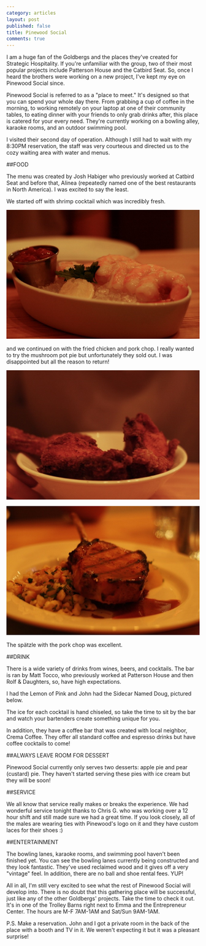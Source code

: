 ```yaml
---
category: articles
layout: post
published: false
title: Pinewood Social
comments: true
---
```


I am a huge fan of the Goldbergs and the places they've created for Strategic Hospitality. If you're unfamiliar with the group, two of their most popular projects include Patterson House and the Catbird Seat. So, once I heard the brothers were working on a new project, I've kept my eye on Pinewood Social since. 

Pinewood Social is referred to as a "place to meet." It's designed so that you can spend your whole day there. From grabbing a cup of coffee in the morning, to working remotely on your laptop at one of their community tables, to eating dinner with your friends to only grab drinks after, this place is catered for your every need. They're currently working on a bowling alley, karaoke rooms, and an outdoor swimming pool.

I visited their second day of operation. Although I still had to wait with my 8:30PM reservation, the staff was very courteous and directed us to the cozy waiting area with water and menus. 

##FOOD

The menu was created by Josh Habiger who previously worked at Catbird Seat and before that, Alinea (repeatedly named one of the best restaurants in North America). I was excited to say the least. 

We started off with shrimp cocktail which was incredibly fresh. 

![shrimppinewood.jpg](/images/shrimppinewood.jpg)

and we continued on with the fried chicken and pork chop. I really wanted to try the mushroom pot pie but unfortunately they sold out. I was disappointed but all the reason to return! 

![friedchickenpinewood.jpg](/images/friedchickenpinewood.jpg)

![porkchoppinewood.jpg](/images/porkchoppinewood.jpg)

The spätzle with the pork chop was excellent. 

##DRINK

There is a wide variety of drinks from wines, beers, and cocktails. The bar is ran by Matt Tocco, who previously worked at Patterson House and then Rolf & Daughters, so, have high expectations. 

I had the Lemon of Pink and John had the Sidecar Named Doug, pictured below. 

The ice for each cocktail is hand chiseled, so take the time to sit by the bar and watch your bartenders create something unique for you. 

In addition, they have a coffee bar that was created with local neighbor, Crema Coffee. They offer all standard coffee and espresso drinks but have coffee cocktails to come! 

##ALWAYS LEAVE ROOM FOR DESSERT

Pinewood Social currently only serves two desserts: apple pie and pear (custard) pie. They haven't started serving these pies with ice cream but they will be soon!


##SERVICE

We all know that service really makes or breaks the experience. We had wonderful service tonight thanks to Chris G. who was working over a 12 hour shift and still made sure we had a great time. If you look closely, all of the males are wearing ties with Pinewood's logo on it and they have custom laces for their shoes :)

##ENTERTAINMENT

The bowling lanes, karaoke rooms, and swimming pool haven't been finished yet. You can see the bowling lanes currently being constructed and they look fantastic. They've used reclaimed wood and it gives off a very "vintage" feel. In addition, there are no ball and shoe rental fees. YUP!

All in all, I'm still very excited to see what the rest of Pinewood Social will develop into. There is no doubt that this gathering place will be successful, just like any of the other Goldbergs' projects. Take the time to check it out. It's in one of the Trolley Barns right next to Emma and the Entrepreneur Center. The hours are M-F 7AM-1AM and Sat/Sun 9AM-1AM. 

P.S. Make a reservation. John and I got a private room in the back of the place with a booth and TV in it. We weren't expecting it but it was a pleasant surprise!